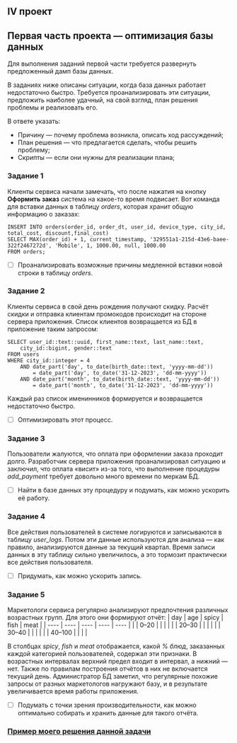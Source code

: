 ## IV проект
## Первая часть проекта — оптимизация базы данных
Для выполнения заданий первой части требуется развернуть предложенный дамп базы данных.

В заданиях ниже описаны ситуации, когда база данных работает недостаточно быстро. 
Требуется проанализировать эти ситуации, предложить наиболее удачный, на свой взгляд, план решения проблемы и реализовать его. 

В ответе указать:
- Причину — почему проблема возникла, описать ход рассуждений;
- План решения — что предлагается сделать, чтобы решить проблему;
- Скрипты — если они нужны для реализации плана;

### Задание 1
 Клиенты сервиса начали замечать, что после нажатия на кнопку **Оформить заказ** система на какое-то время подвисает. 
 Вот команда для вставки данных в таблицу *orders*, которая хранит общую информацию о заказах:

```
INSERT INTO orders(order_id, order_dt, user_id, device_type, city_id, total_cost, discount,final_cost)
SELECT MAX(order_id) + 1, current_timestamp, '329551a1-215d-43e6-baee-322f2467272d', 'Mobile', 1, 1000.00, null, 1000.00
FROM orders;
```

- [ ] Проанализировать возможные причины медленной вставки новой строки в таблицу *orders*.

### Задание 2
 Клиенты сервиса в свой день рождения получают скидку.
 Расчёт скидки и отправка клиентам промокодов происходит на стороне сервера приложения.
 Список клиентов возвращается из БД в приложение таким запросом:

```
SELECT user_id::text::uuid, first_name::text, last_name::text, 
    city_id::bigint, gender::text
FROM users
WHERE city_id::integer = 4
    AND date_part('day', to_date(birth_date::text, 'yyyy-mm-dd')) 
        = date_part('day', to_date('31-12-2023', 'dd-mm-yyyy'))
    AND date_part('month', to_date(birth_date::text, 'yyyy-mm-dd')) 
        = date_part('month', to_date('31-12-2023', 'dd-mm-yyyy'))
```
Каждый раз список именинников формируется и возвращается недостаточно быстро. 
- [ ] Оптимизировать этот процесс.

### Задание 3
Пользователи жалуются, что оплата при оформлении заказа проходит долго.
Разработчик сервера приложения проанализировал ситуацию и заключил, что оплата «висит» из-за того, что выполнение процедуры *add_payment* требует довольно много времени по меркам БД. 
- [ ] Найти в базе данных эту процедуру и подумать, как можно ускорить её работу.

### Задание 4
Все действия пользователей в системе логируются и записываются в таблицу *user_logs*. Потом эти данные используются для анализа — как правило, анализируются данные за текущий квартал.
Время записи данных в эту таблицу сильно увеличилось, а это тормозит практически все действия пользователя. 
- [ ] Придумать, как можно ускорить запись.

### Задание 5
Маркетологи сервиса регулярно анализируют предпочтения различных возрастных групп. Для этого они формируют отчёт:
| day  | age | spicy  | fish | meat |
| ---- | ---- | ---- | ---- | ---- |
|    |  0–20  |    |    |    |
|    |  20–30  |    |    |    |
|    |  30–40  |    |    |    |
|    |  40–100  |    |    |    |
	
В столбцах *spicy*, *fish* и *meat* отображается, какой *% блюд*, заказанных каждой категорией пользователей, содержал эти признаки.
В возрастных интервалах верхний предел входит в интервал, а нижний — нет.
Также по правилам построения отчётов в них не включается текущий день.
Администратор БД заметил, что регулярные похожие запросы от разных маркетологов нагружают базу, и в результате увеличивается время работы приложения.
- [ ] Подумать с точки зрения производительности, как можно оптимально собирать и хранить данные для такого отчёта.

 ### [Пример моего решения данной задачи](https://github.com/SayJustOnlyMe/portfolio/blob/main/SQL/Yandex%20Workshop/SQL%20for%20development/Module%204/queries_1.sql)
